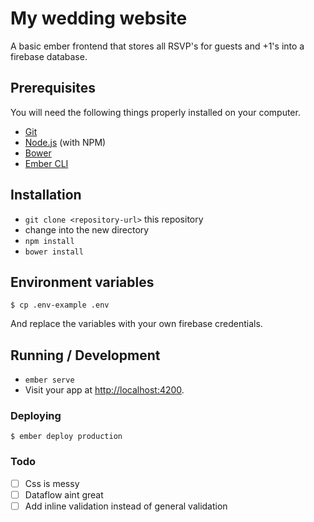 # My wedding website

A basic ember frontend that stores all RSVP's for guests and +1's into a firebase database.

## Prerequisites

You will need the following things properly installed on your computer.

* [Git](http://git-scm.com/)
* [Node.js](http://nodejs.org/) (with NPM)
* [Bower](http://bower.io/)
* [Ember CLI](http://ember-cli.com/)

## Installation

* `git clone <repository-url>` this repository
* change into the new directory
* `npm install`
* `bower install`

## Environment variables

```
$ cp .env-example .env
```

And replace the variables with your own firebase credentials.

## Running / Development

* `ember serve`
* Visit your app at [http://localhost:4200](http://localhost:4200).

### Deploying

```
$ ember deploy production
```

### Todo

* [ ] Css is messy
* [ ] Dataflow aint great
* [ ] Add inline validation instead of general validation
